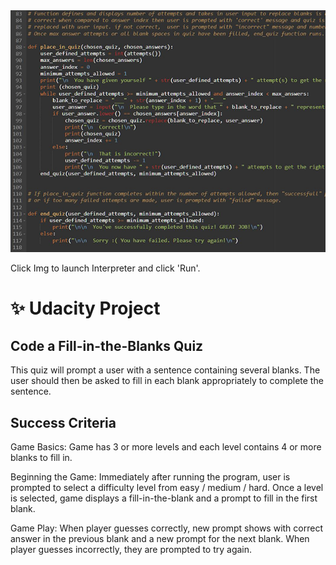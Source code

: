 <a href="https://onlinegdb.com/lwwLK_Rh3" target="_blank" rel="noreferrer noopener">
  <img src="https://github.com/davemasilungan/python-quiz/blob/master/python-quiz.png?raw=true" alt="Python Quiz Image"">
</a>  

Click Img to launch Interpreter and click 'Run'.  

# :sparkles: Udacity Project  

## Code a Fill-in-the-Blanks Quiz

This quiz will prompt a user with a sentence containing several blanks. The user should then be asked to fill in each blank appropriately to complete the sentence.

## Success Criteria
Game Basics: Game has 3 or more levels and each level contains 4 or more blanks to fill in.

Beginning the Game: Immediately after running the program, user is prompted to select a difficulty level from easy / medium / hard. Once a level is selected, game displays a fill-in-the-blank and a prompt to fill in the first blank.

Game Play: When player guesses correctly, new prompt shows with correct answer in the previous blank and a new prompt for the next blank. When player guesses incorrectly, they are prompted to try again.
